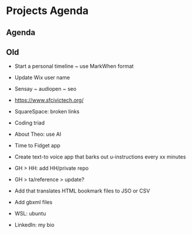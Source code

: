 # Projects Agenda

## Agenda



## Old

* Start a personal timeline ~ use MarkWhen format
* Update Wix user name
* Sensay ~ audiopen ~ seo
* <a href="https://www.sfcivictech.org/">https://www.sfcivictech.org/</a>
* SquareSpace: broken links
* Coding triad
* About Theo: use AI
* Time to Fidget app
* Create text-to voice app that barks out u-instructions every xx minutes&nbsp;
* GH &gt; HH: add HH/private repo
* GH &gt; ta/reference &gt; update?

* Add that translates HTML bookmark files to JSO or CSV
* Add gbxml files
* WSL: ubuntu
* LinkedIn: my bio
